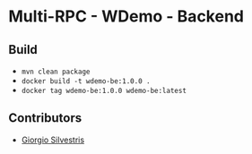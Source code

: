 # Multi-RPC - WDemo - Backend

## Build

- `mvn clean package`
- `docker build -t wdemo-be:1.0.0 .`
- `docker tag wdemo-be:1.0.0 wdemo-be:latest`

## Contributors

* [Giorgio Silvestris](https://github.com/giosil)
